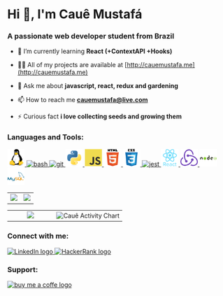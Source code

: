 <h1 align="left">
  Hi 👋, I'm Cauê Mustafá
</h1>

<h3 align="left">
  A passionate web developer student from Brazil
</h3>

- 🌱 I’m currently learning **React (+ContextAPI +Hooks)**

- 👨‍💻 All of my projects are available at [http://cauemustafa.me](http://cauemustafa.me)

- 💬 Ask me about **javascript, react, redux and gardening**

- 📫 How to reach me **cauemustafa@live.com**

- ⚡ Curious fact **i love collecting seeds and growing them**

<section>
  <h3 align="left">
    Languages and Tools:
  </h3>
  <p align="left">
    <a href="https://www.linux.org/" target="_blank" rel="noreferrer">
      <img src="https://raw.githubusercontent.com/devicons/devicon/master/icons/linux/linux-original.svg" alt="linux" width="40" height="40"/>
    </a>
    <a href="https://www.gnu.org/software/bash/" target="_blank" rel="noreferrer">
      <img src="https://www.vectorlogo.zone/logos/gnu_bash/gnu_bash-icon.svg" alt="bash" width="40" height="40"/>
    </a>
    <a href="https://git-scm.com/" target="_blank" rel="noreferrer">
      <img src="https://www.vectorlogo.zone/logos/git-scm/git-scm-icon.svg" alt="git" width="40" height="40"/>
    </a>
    <a href="https://www.python.org" target="_blank" rel="noreferrer">
      <img src="https://raw.githubusercontent.com/devicons/devicon/master/icons/python/python-original.svg" alt="python" width="40" height="40"/>
    </a>
    <a href="https://developer.mozilla.org/en-US/docs/Web/JavaScript" target="_blank" rel="noreferrer">
      <img src="https://raw.githubusercontent.com/devicons/devicon/master/icons/javascript/javascript-original.svg" alt="javascript" width="40" height="40"/>
    </a>
    <a href="https://www.w3.org/html/" target="_blank" rel="noreferrer">
      <img src="https://raw.githubusercontent.com/devicons/devicon/master/icons/html5/html5-original-wordmark.svg" alt="html5" width="40" height="40"/>
    </a>
    <a href="https://www.w3schools.com/css/" target="_blank" rel="noreferrer">
      <img src="https://raw.githubusercontent.com/devicons/devicon/master/icons/css3/css3-original-wordmark.svg" alt="css3" width="40" height="40"/>
    </a>
    <a href="https://jestjs.io" target="_blank" rel="noreferrer">
      <img src="https://www.vectorlogo.zone/logos/jestjsio/jestjsio-icon.svg" alt="jest" width="40" height="40"/>
    </a>
    <a href="https://reactjs.org/" target="_blank" rel="noreferrer">
      <img src="https://raw.githubusercontent.com/devicons/devicon/master/icons/react/react-original-wordmark.svg" alt="react" width="40" height="40"/>
    </a>
    <a href="https://redux.js.org" target="_blank" rel="noreferrer">
      <img src="https://raw.githubusercontent.com/devicons/devicon/master/icons/redux/redux-original.svg" alt="redux" width="40" height="40"/>
    </a>
    <a href="https://nodejs.org" target="_blank" rel="noreferrer">
      <img src="https://raw.githubusercontent.com/devicons/devicon/master/icons/nodejs/nodejs-original-wordmark.svg" alt="nodejs" width="40" height="40"/>
    </a>
    <a href="https://www.mysql.com/" target="_blank" rel="noreferrer">
      <img src="https://raw.githubusercontent.com/devicons/devicon/master/icons/mysql/mysql-original-wordmark.svg" alt="mysql" width="40" height="40"/>
    </a>
  </p>
</section>

<table>
  <tr>
    <td width="50%" align="center" vertical-align="middle">
      <img src="https://github-readme-stats.vercel.app/api?username=cauemustafa&theme=tokyonight&show_icons=true&hide_border=true" />
    </td>
    <td width="50%" align="center" vertical-align="middle">
      <img src="https://github-readme-streak-stats.herokuapp.com/?user=cauemustafa&theme=tokyonight&hide_border=true" />
    </td>
  </tr>
</table>

<table>
  <tr>
    <td width="40%" align="center" vertical-align="middle">
      <img src="https://github-readme-stats.vercel.app/api/top-langs/?username=cauemustafa&layout=compact&theme=tokyonight&hide_border=true" />
    </td>
    <td width="70%" align="center" vertical-align="middle">
      <img alt="Cauê Activity Chart" src="https://activity-graph.herokuapp.com/graph?username=cauemustafa&bg_color=1a1b27&color=58a6ff&line=bf91f3&point=38bdae&hide_border=true&area_color=00ffd2&area=true" />
    </td>
  </tr>
</table>

<h3>
  Connect with me:
</h3>
<p>
  <a href="https://linkedin.com/in/cauemustafa" target="_blank">
    <img
      src="https://raw.githubusercontent.com/rahuldkjain/github-profile-readme-generator/master/src/images/icons/Social/linked-in-alt.svg" 
      alt="LinkedIn logo"
      height="30"
      width="40"
    />
  </a>
  <a href="https://www.hackerrank.com/cauemustafa" target="_blank">
    <img
      src="https://raw.githubusercontent.com/rahuldkjain/github-profile-readme-generator/master/src/images/icons/Social/hackerrank.svg" 
      alt="HackerRank logo"
      height="30"
      width="40"
    />
  </a>
</p>

<h3>
  Support:
</h3>
<p>
  <a href="https://www.buymeacoffee.com/cauemustafa" target="_blank">
    <img
      src="https://cdn.buymeacoffee.com/buttons/v2/default-yellow.png"
      height="50"
      width="210"
      alt="buy me a coffe logo"
    />
  </a>
</p>
